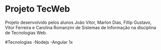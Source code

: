 # Projeto TecWeb
Projeto desenvolvido pelos alunos João Vitor, Marlon Dias, Fillip Gustavo, Vitor Ferreira e Carolina Romanzini de Sistemas de Informação na disciplina de Tecnologias Web.

#Tecnologias
-Nodejs
-Angular 1x
